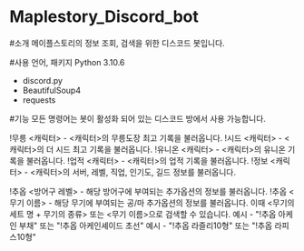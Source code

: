 # Maplestory_Discord_bot

#소개
메이플스토리의 정보 조회, 검색을 위한 디스코드 봇입니다.

#사용 언어, 패키지
Python 3.10.6
- discord.py
- BeautifulSoup4
- requests

#기능
모든 명령어는 봇이 활성화 되어 있는 디스코드 방에서 사용 가능합니다.

!무릉 <캐릭터>     - <캐릭터>의 무릉도장 최고 기록을 불러옵니다.
!시드 <캐릭터>     - <캐릭터>의 더 시드 최고 기록을 불러옵니다.
!유니온 <캐릭터>   - <캐릭터>의 유니온 기록을 불러옵니다.
!업적 <캐릭터>     - <캐릭터>의 업적 기록을 불러옵니다.
!정보 <캐릭터>     - <캐릭터>의 서버, 레벨, 직업, 인기도, 길드 정보를 불러옵니다.

!추옵 <방어구 레벨> - 해당 방어구에 부여되는 추가옵션의 정보를 불러옵니다.
!추옵 <무기 이름>   - 해당 무기에 부여되는 공/마 추가옵션의 정보를 불러옵니다.
이때 <무기의 세트 명 + 무기의 종류> 또는 <무기 이름>으로 검색할 수 있습니다.
예시 - "!추옵 아케인 부채" 또는 "!추옵 아케인셰이드 초선"
예시 - "!추옵 라즐리10형" 또는 "!추옵 라피스10형"
